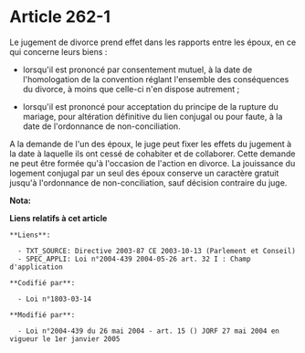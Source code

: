# Article 262-1

Le jugement de divorce prend effet dans les rapports entre les époux, en ce qui concerne leurs biens :

- lorsqu'il est prononcé par consentement mutuel, à la date de l'homologation de la convention réglant l'ensemble des
conséquences du divorce, à moins que celle-ci n'en dispose autrement ;

- lorsqu'il est prononcé pour acceptation du principe de la rupture du mariage, pour altération définitive du lien conjugal
ou pour faute, à la date de l'ordonnance de non-conciliation.

A la demande de l'un des époux, le juge peut fixer les effets du jugement à la date à laquelle ils ont cessé de cohabiter et
de collaborer. Cette demande ne peut être formée qu'à l'occasion de l'action en divorce. La jouissance du logement conjugal
par un seul des époux conserve un caractère gratuit jusqu'à l'ordonnance de non-conciliation, sauf décision contraire du
juge.

**Nota:**



**Liens relatifs à cet article**

	**Liens**:

	  - TXT_SOURCE: Directive 2003-87 CE 2003-10-13 (Parlement et Conseil)
	  - SPEC_APPLI: Loi n°2004-439 2004-05-26 art. 32 I : Champ d'application

	**Codifié par**:

	  - Loi n°1803-03-14

	**Modifié par**:

	  - Loi n°2004-439 du 26 mai 2004 - art. 15 () JORF 27 mai 2004 en vigueur le 1er janvier 2005

